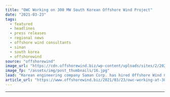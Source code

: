 ```yaml
---
title: "OWC Working on 300 MW South Korean Offshore Wind Project"
date: "2021-03-23"
tags: 
  - featured
  - headlines
  - press releases
  - regional news
  - offshore wind consultants
  - sinan
  - south korea
  - offshorewind
source: "offshorewind"
image_url: "https://cdn.offshorewind.biz/wp-content/uploads/sites/2/2021/03/23101003/OWC-Assumes-Owners-Engineering-Role-Offshore-South-Korea.jpg"
image_fp: "/assets/img/post_thumbnails/16.jpg"
lead: "Korean engineering company Saman Corp. has hired Offshore Wind Consultants (OWC) to take on"
article_url: "https://www.offshorewind.biz/2021/03/23/owc-working-at-300-mw-south-korean-offshore-wind-project/"
---
```


---
